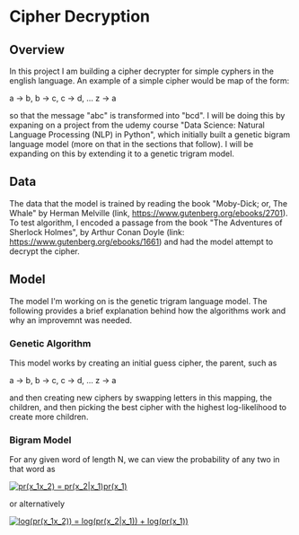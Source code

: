 # Cipher Decryption

## Overview
In this project I am building a cipher decrypter for simple cyphers in the english language. An example of a simple cipher would be map of the form:

a -> b, b -> c, c -> d, ... z -> a

so that the message "abc" is transformed into "bcd". I will be doing this by expaning on a project from the udemy course "Data Science: Natural Language Processing (NLP) in Python", which initially built a genetic bigram language model (more on that in the sections that follow). I will be expanding on this by extending it to a genetic trigram model.

## Data
The data that the model is trained by reading the book "Moby-Dick; or, The Whale" by Herman Melville (link, https://www.gutenberg.org/ebooks/2701). To test algorithm, I encoded a passage from the book "The Adventures of Sherlock Holmes", by Arthur Conan Doyle (link: https://www.gutenberg.org/ebooks/1661) and had the model attempt to decrypt the cipher.

## Model
The model I'm working on is the genetic trigram language model. The following provides a brief explanation behind how the algorithms work and why an improvemnt was needed. 

### Genetic Algorithm
This model works by creating an initial guess cipher, the parent, such as 

a -> b, b -> c, c -> d, ... z -> a

and then creating new ciphers by swapping letters in this mapping, the children, and then picking the best cipher with the highest log-likelihood to create more children.

### Bigram Model

For any given word of length N, we can view the probability of any two in that word as

<a href="https://www.codecogs.com/eqnedit.php?latex=pr(x_1x_2)&space;=&space;pr(x_2|x_1)pr(x_1)" target="_blank"><img src="https://latex.codecogs.com/gif.latex?pr(x_1x_2)&space;=&space;pr(x_2|x_1)pr(x_1)" title="pr(x_1x_2) = pr(x_2|x_1)pr(x_1)" /></a>

or alternatively

<a href="https://www.codecogs.com/eqnedit.php?latex=log(pr(x_1x_2))&space;=&space;log(pr(x_2|x_1))&space;&plus;&space;log(pr(x_1))" target="_blank"><img src="https://latex.codecogs.com/gif.latex?log(pr(x_1x_2))&space;=&space;log(pr(x_2|x_1))&space;&plus;&space;log(pr(x_1))" title="log(pr(x_1x_2)) = log(pr(x_2|x_1)) + log(pr(x_1))" /></a>